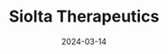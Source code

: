 ---  
layout: startup_page  
title: "Siolta Therapeutics"  
id: "sioltatherapeutics.com"  
permalink: "/sioltatherapeuticssioltatherapeutics.com03142024/"  
website: "https://www.sioltatherapeutics.com"  
funding_round: "Series C"  
funding_amount: "$12M"  
investors: "SymBiosis, Khosla Ventures, TIME Ventures, Seventure (Health for Life Capital Fund), Global Brain (Kirin Health Innovation Fund/GB-VII)"  
about: "Siolta Therapeutics is a clinical-stage biotech company developing live biotherapeutic products targeting the core drivers of disease. They utilize a proprietary Precision Symbiotics Platform™ to advance programs into clinical and preclinical development, focusing on areas such as preventing atopic diseases in newborns and treating conditions like necrotizing enterocolitis."  
markets: "Biotech, Therapeutics, Microbiome"  
hq: "San Carlos, California, United States"  
founded_year: "2016"  
linkedin: "https://www.linkedin.com/company/siolta-therapeutics"  
twitter: "https://twitter.com/SioltaThera"  
instagram: ""  
facebook: "https://www.facebook.com/sioltatherapeutics"  
crunchbase: "https://www.crunchbase.com/organization/siolta-therapeutics"  
pitchbook: "https://pitchbook.com/profiles/company/178913-98"  

date_display: "14-Mar-2024"  
date: "2024-03-14"

# SEO Optimization  
meta_title: "Siolta Therapeutics - Series C Funding ($12M)"  
meta_description: "Siolta Therapeutics, Siolta Therapeutics is a clinical-stage biotech company developing live biotherapeutic products targeting the core drivers of disease. They utilize a ..."  
meta_keywords: "Siolta Therapeutics, Biotech, Therapeutics, Microbiome, Series C funding"  
canonical_url: "https://startup.projectstartups.com/sioltatherapeuticssioltatherapeutics.com03142024/"  
---